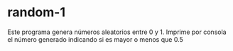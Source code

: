 # random-1
Este programa genera números aleatorios entre 0 y 1.
Imprime por consola el número generado indicando si es mayor o menos que 0.5
